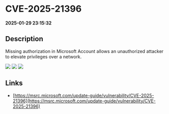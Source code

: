 # CVE-2025-21396

**2025-01-29 23:15:32**

## Description
Missing authorization in Microsoft Account allows an unauthorized attacker to elevate privileges over a network.

![](https://img.shields.io/static/v1?label=Score&message=7.5&color=red)
![](https://img.shields.io/static/v1?label=Severity&message=HIGH&color=red)
![](https://img.shields.io/static/v1?label=CWE&message=Auth&color=green)

## Links
- [https://msrc.microsoft.com/update-guide/vulnerability/CVE-2025-21396](https://msrc.microsoft.com/update-guide/vulnerability/CVE-2025-21396)
